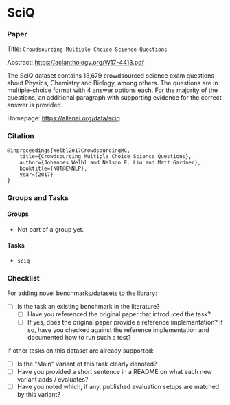 # SciQ

### Paper

Title: `Crowdsourcing Multiple Choice Science Questions`

Abstract: https://aclanthology.org/W17-4413.pdf

The SciQ dataset contains 13,679 crowdsourced science exam questions about Physics,
Chemistry and Biology, among others. The questions are in multiple-choice format
with 4 answer options each. For the majority of the questions, an additional paragraph
with supporting evidence for the correct answer is provided.

Homepage: https://allenai.org/data/sciq

### Citation

```
@inproceedings{Welbl2017CrowdsourcingMC,
    title={Crowdsourcing Multiple Choice Science Questions},
    author={Johannes Welbl and Nelson F. Liu and Matt Gardner},
    booktitle={NUT@EMNLP},
    year={2017}
}
```

### Groups and Tasks

#### Groups

* Not part of a group yet.

#### Tasks

* `sciq`

### Checklist

For adding novel benchmarks/datasets to the library:

* [ ] Is the task an existing benchmark in the literature?
    * [ ] Have you referenced the original paper that introduced the task?
    * [ ] If yes, does the original paper provide a reference implementation? If so, have you checked against the reference implementation and documented how to run such a test?

If other tasks on this dataset are already supported:

* [ ] Is the "Main" variant of this task clearly denoted?
* [ ] Have you provided a short sentence in a README on what each new variant adds / evaluates?
* [ ] Have you noted which, if any, published evaluation setups are matched by this variant?

